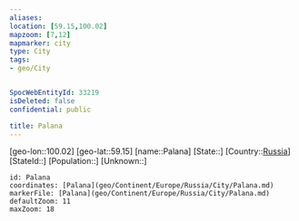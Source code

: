 ```yaml
---
aliases: 
location: [59.15,100.02]
mapzoom: [7,12] 
mapmarker: city 
type: City
tags:
- geo/City


SpocWebEntityId: 33219
isDeleted: false
confidential: public

title: Palana
---
```

[geo-lon::100.02]
[geo-lat::59.15]
[name::Palana]
[State::]
[Country::[Russia](geo/Continent/Europe/Russia.md)]
[StateId::]
[Population::]
[Unknown::]


```leaflet
id: Palana
coordinates: [Palana](geo/Continent/Europe/Russia/City/Palana.md)
markerFile: [Palana](geo/Continent/Europe/Russia/City/Palana.md)
defaultZoom: 11 
maxZoom: 18
```


